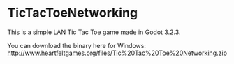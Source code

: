 # TicTacToeNetworking
This is a simple LAN Tic Tac Toe game made in Godot 3.2.3.

You can download the binary here for Windows:  
http://www.heartfeltgames.org/files/Tic%20Tac%20Toe%20Networking.zip
